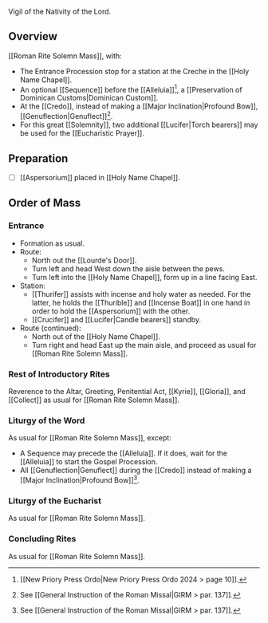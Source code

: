 Vigil of the Nativity of the Lord.

## Overview
[[Roman Rite Solemn Mass]], with:

- The Entrance Procession stop for a station at the Creche in the [[Holy Name Chapel]].
- An optional [[Sequence]] before the [[Alleluia]][^ordo_sequence], a [[Preservation of Dominican Customs|Dominican Custom]].
- At the [[Credo]], instead of making a [[Major Inclination|Profound Bow]], [[Genuflection|Genuflect]][^credo_inclination].
- For this great [[Solemnity]], two additional [[Lucifer|Torch bearers]] may be used for the [[Eucharistic Prayer]].

## Preparation
- [ ] [[Aspersorium]] placed in [[Holy Name Chapel]].

## Order of Mass
### Entrance
- Formation as usual.
- Route:
	- North out the [[Lourde's Door]].
	- Turn left and head West down the aisle between the pews.
	- Turn left into the [[Holy Name Chapel]], form up in a line facing East.
- Station:
	- [[Thurifer]] assists with incense and holy water as needed. For the latter, he holds the [[Thurible]] and [[Incense Boat]] in one hand in order to hold the [[Aspersorium]] with the other.
	- [[Crucifer]] and [[Lucifer|Candle bearers]] standby.
- Route (continued):
	- North out of the [[Holy Name Chapel]].
	- Turn right and head East up the main aisle, and proceed as usual for [[Roman Rite Solemn Mass]].

### Rest of Introductory Rites
Reverence to the Altar, Greeting, Penitential Act, [[Kyrie]], [[Gloria]], and [[Collect]] as usual for [[Roman Rite Solemn Mass]].

### Liturgy of the Word
As usual for [[Roman Rite Solemn Mass]], except:

- A Sequence may precede the [[Alleluia]]. If it does, wait for the [[Alleluia]] to start the Gospel Procession.
- All [[Genuflection|Genuflect]] during the [[Credo]] instead of making a [[Major Inclination|Profound Bow]][^credo_inclination].

### Liturgy of the Eucharist
As usual for [[Roman Rite Solemn Mass]].

### Concluding Rites
As usual for [[Roman Rite Solemn Mass]].


[^credo_inclination]: See [[General Instruction of the Roman Missal|GIRM > par. 137]].
[^ordo_sequence]: [[New Priory Press Ordo|New Priory Press Ordo 2024 > page 10]].